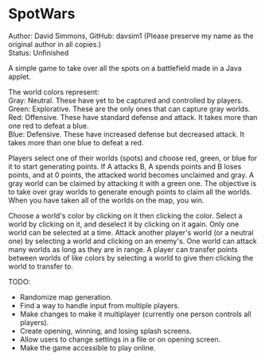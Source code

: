 # SpotWars
Author: David Simmons, GitHub: davsim1 (Please preserve my name as the original author in all copies.)  
Status: Unfinished  

A simple game to take over all the spots on a battlefield made in a Java applet.  

The world colors represent:   
Gray: Neutral.  These have yet to be captured and controlled by players.  
Green: Explorative. These are the only ones that can capture gray worlds.  
Red: Offensive.  These have standard defense and attack.  It takes more than one red to defeat a blue.  
Blue: Defensive.  These have increased defense but decreased attack.  It takes more than one blue to defeat a red.  

Players select one of their worlds (spots) and choose red, green, or blue for it 
to start generating points.  If A attacks B, A spends points and B loses 
points, and at 0 points, the attacked world becomes unclaimed and gray.  A gray world
can be claimed by attacking it with a green one.  The objective is to take over gray
worlds to generate enough points to claim all the worlds.  When you have taken all 
of the worlds on the map, you win.  

Choose a world's color by clicking on it then clicking the color.  Select a world by 
clicking on it, and deselect it by clicking on it again.  Only one world can be selected 
at a time.  Attack another player's world (or a neutral one) by selecting a world and 
clicking on an enemy's.  One world can attack many worlds as long as they are in range. A 
player can transfer points between worlds of like colors by selecting a world to give 
then clicking the world to transfer to.

TODO:
* Randomize map generation.
* Find a way to handle input from multiple players.
* Make changes to make it multiplayer (currently one person controls all players).
* Create opening, winning, and losing splash screens.
* Allow users to change settings in a file or on opening screen.
* Make the game accessible to play online.



